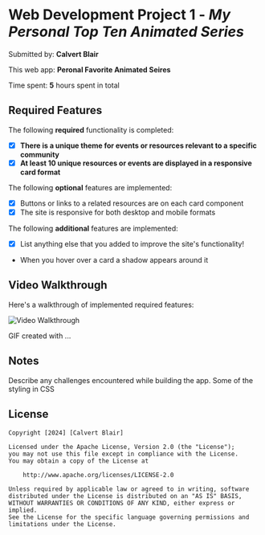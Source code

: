 # Web Development Project 1 - *My Personal Top Ten Animated Series*

Submitted by: **Calvert Blair**

This web app: **Peronal Favorite Animated Seires**

Time spent: **5** hours spent in total

## Required Features

The following **required** functionality is completed:

- [X] **There is a unique theme for events or resources relevant to a specific community**
- [X] **At least 10 unique resources or events are displayed in a responsive card format**

The following **optional** features are implemented:

- [X] Buttons or links to a related resources are on each card component
- [X] The site is responsive for both desktop and mobile formats

The following **additional** features are implemented:

* [X] List anything else that you added to improve the site's functionality!
- When you hover over a card a shadow appears around it

## Video Walkthrough

Here's a walkthrough of implemented required features:

<img src='[http://i.imgur.com/link/to/your/gif/file.gif](https://www.veed.io/view/bf900495-4255-4796-93c1-a588da1b95fe?panel=share)' title='Video Walkthrough' width='' alt='Video Walkthrough' />

<!-- Veed.Io -->
GIF created with ...  
<!-- Recommended tools:
[Kap](https://getkap.co/) for macOS
[ScreenToGif](https://www.screentogif.com/) for Windows
[peek](https://github.com/phw/peek) for Linux. -->

## Notes

Describe any challenges encountered while building the app.
Some of the styling in CSS

## License

    Copyright [2024] [Calvert Blair]

    Licensed under the Apache License, Version 2.0 (the "License");
    you may not use this file except in compliance with the License.
    You may obtain a copy of the License at

        http://www.apache.org/licenses/LICENSE-2.0

    Unless required by applicable law or agreed to in writing, software
    distributed under the License is distributed on an "AS IS" BASIS,
    WITHOUT WARRANTIES OR CONDITIONS OF ANY KIND, either express or implied.
    See the License for the specific language governing permissions and
    limitations under the License.

 
